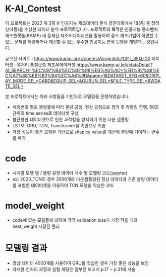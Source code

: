 # K-AI_Contest

이 프로젝트는 2023 제 3회 K-인공지능 제조데이터 분석 경진대회에서 183팀 중 장려상(4등)을 수상한 데이터 분석 프로젝트입니다.
프로젝트의 목적은 인공지능 중소벤처 제조플랫폼(KAMP) 내 등재된 제조AI데이터셋을 활용하여 중소 제조기업이 직면할 수 있는 문제를 해결하거나 개선할 수 있는 우수한 인공지능 분석 모델을 개발하는 것입니다.

공모전 사이트 : https://www.kamp-ai.kr/contestAssignInfo?CPT_SEQ=20
데이터셋 : 열처리 품질보증 제조AI데이터셋
https://www.kamp-ai.kr/aidataDetail?AI_SEARCH=%EC%97%B4%EC%B2%98%EB%A6%AC+%ED%92%88%EC%A7%88%EB%B3%B4%EC%A6%9D&page=1&DATASET_SEQ=60&DISPLAY_MODE_SEL=CARD&EQUIP_SEL=&GUBUN_SEL=&FILE_TYPE_SEL=&WDATE_SEL=

본 프로젝트에서는 아래 사항들을 기반으로 모델링을 진행하였습니다.
- 배정번호 별로 불량률에 따라 불량 공정, 정상 공정으로 정의 후 라벨링 진행, 60초 단위의 time series로 데이터셋 구성
- 불균형한 데이터셋으로 인한 과적합을 방지하기 위한 다운 샘플링
- LSTM, GRU, TCN, Transformer을 기반으로 학습
- 가장 성능이 좋은 모델을 기반으로 shapley value를 계산해 불량에 기여하는 변수를 파악


# code
- 시계열 모델 별 / 불량 공정 데이터 개수 별 모델링 코드(jupyter)
- ex) 3000_TCN의 경우 3000개로 다운샘플링된 정상 데이터과 기존 불량 데이터를 포함한 데이터셋을 이용하여 TCN 모델을 학습한 코드

# model_weight
- code에 있는 모델들에 대하여 각각 validation loss가 가장 작을 때의 best_weight 저장된 폴더

# 모델링 결과
- 정상 데이터 4000개를 사용하여 GRU를 학습한 경우 가장 좋은 성능을 보임
- 자세한 전처리 과정과 실험 세팅은 첨부된 보고서 p.17 ~ p.21에 서술
